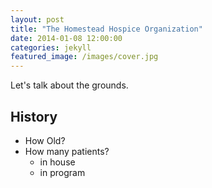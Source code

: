 ```yaml
---
layout: post
title: "The Homestead Hospice Organization"
date: 2014-01-08 12:00:00
categories: jekyll
featured_image: /images/cover.jpg
---
```


Let's talk about the grounds.

## History

- How Old?
- How many patients?
  - in house
  - in program



